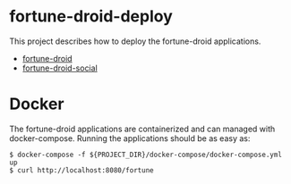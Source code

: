 fortune-droid-deploy
====================

This project describes how to deploy the fortune-droid applications.

* [fortune-droid](https://github.com/joshuapaulallen/fortune-droid)
* [fortune-droid-social](https://github.com/joshuapaulallen/fortune-droid-social)

# Docker

The fortune-droid applications are containerized and can managed with docker-compose.  Running the applications should be as easy as:

```
$ docker-compose -f ${PROJECT_DIR}/docker-compose/docker-compose.yml up
$ curl http://localhost:8080/fortune
```
